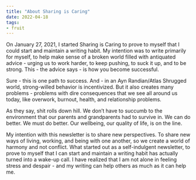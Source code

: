 ```yaml
---
title: "About Sharing is Caring"
date: 2022-04-18
tags:
- fruit
---
```


On January 27, 2021, I started Sharing is Caring to prove to myself that I could start and maintain a writing habit. My intention was to write primarily for myself, to help make sense of a broken world filled with antiquated advice - urging us to work harder, to keep pushing, to suck it up, and to be strong. This - the advice says - is how you become successful. 

Sure - this is one path to success. And - in an Ayn Randian/Atlas Shrugged world, strong-willed behavior is incentivized. But it also creates many problems - problems with dire consequences that we see all around us today, like overwork, burnout, health, and relationship problems. 

As they say, shit rolls down hill. We don’t have to succumb to the environment that our parents and grandparents had to survive in. We can do better. We must do better. Our wellbeing, our quality of life, is on the line. 

My intention with this newsletter is to share new perspectives. To share new ways of living, working, and being with one another, so we create a world of harmony and not conflict. What started out as a self-indulgent newsletter, to prove to myself that I can start and maintain a writing habit has actually turned into a wake-up call. I have realized that I am not alone in feeling stress and despair - and my writing can help others as much as it can help me.
